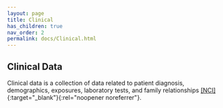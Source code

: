 ```yaml
--- 
layout: page 
title: Clinical 
has_children: true 
nav_order: 2 
permalink: docs/Clinical.html 
---
```

## Clinical Data 

Clinical data is a collection of data related to patient diagnosis, demographics, exposures, laboratory tests, and family relationships [[NCI]](https://docs.gdc.cancer.gov/Encyclopedia/pages/Clinical_Data/#:~:text=Clinical%20data%20is%20a%20collection,laboratory%20tests%2C%20and%20family%20relationships.){:target="_blank"}{:rel="noopener noreferrer"}.